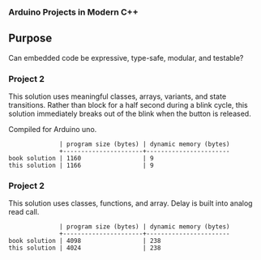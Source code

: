 ### Arduino Projects in Modern C++

## Purpose

Can embedded code be expressive, type-safe, modular, and testable?

### Project 2

This solution uses meaningful classes, arrays, variants, and state transitions.
Rather than block for a half second during a blink cycle, this solution immediately
breaks out of the blink when the button is released.

Compiled for Arduino uno.

                  | program size (bytes) | dynamic memory (bytes)
                  +----------------------+-----------------------
    book solution | 1160                 | 9
    this solution | 1166                 | 9

### Project 2

This solution uses classes, functions, and array. Delay is built into analog read call.

                  | program size (bytes) | dynamic memory (bytes)
                  +----------------------+-----------------------
    book solution | 4098                 | 238
    this solution | 4024                 | 238

